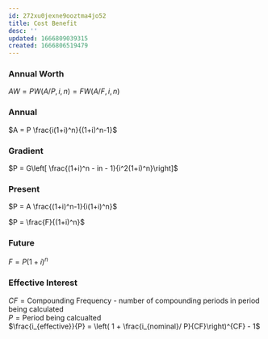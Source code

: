```yaml
---
id: 272xu0jexne9ooztma4jo52
title: Cost Benefit
desc: ''
updated: 1666809039315
created: 1666806519479
---
```

### Annual Worth
$AW = PW(A/P, i, n) = FW(A/F,i,n)$

### Annual
$A = P \frac{i(1+i)^n}{(1+i)^n-1}$
### Gradient
$P = G\left[ \frac{(1+i)^n - in - 1}{i^2(1+i)^n}\right]$
### Present
$P = A \frac{(1+i)^n-1}{i(1+i)^n}$     

$P = \frac{F}{(1+i)^n}$
### Future
$F = P(1+i)^n$

### Effective Interest
$CF = \text{Compounding Frequency - number of compounding periods in period being calculated}$    
$P = \text{Period being calcualted}$  
$\frac{i_{effective}}{P} = \left( 1 + \frac{i_{nominal}/ P}{CF}\right)^{CF} - 1$    